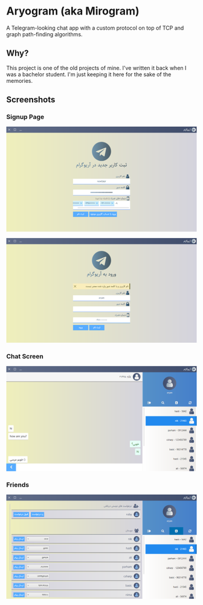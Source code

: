 # Aryogram (aka Mirogram)

A Telegram-looking chat app with a custom protocol on top of TCP and graph path-finding algorithms.

## Why?

This project is one of the old projects of mine. I've written it back when I was a bachelor student. I'm just keeping it here for the sake of the memories.

## Screenshots 

### Signup Page

![Signup page](assets/screenshot/signup.png)

![Wrong pass](assets/screenshot/wrongpass.png)

### Chat Screen

![Chat](assets/screenshot/chatscreen.png)

### Friends

![Friends](assets/screenshot/friends.png)